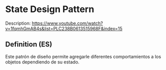 # State Design Pattern

Description: https://www.youtube.com/watch?v=1fqmhGmAB4s&list=PLC238B0613515968F&index=15

## Definition (ES)

Este patrón de diseño permite agregarle diferentes comportamientos a los objetos dependiendo de su estado.